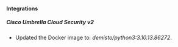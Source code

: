 #### Integrations
##### Cisco Umbrella Cloud Security v2
- Updated the Docker image to: *demisto/python3:3.10.13.86272*.
